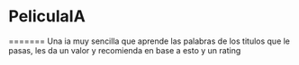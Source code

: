 # PeliculaIA
=======
Una ia muy sencilla que aprende las palabras de los titulos que le pasas, les da un valor y recomienda en base a esto y un rating
